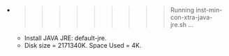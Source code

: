 * >>>>>>>>> Running inst-min-con-xtra-java-jre.sh ...
  * Install JAVA JRE: default-jre.
  * Disk size = 2171340K. Space Used = 4K.
